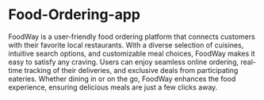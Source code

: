 # Food-Ordering-app
FoodWay is a user-friendly food ordering platform that connects customers with their favorite local restaurants. With a diverse selection of cuisines, intuitive search options, and customizable meal choices, FoodWay makes it easy to satisfy any craving. Users can enjoy seamless online ordering, real-time tracking of their deliveries, and exclusive deals from participating eateries. Whether dining in or on the go, FoodWay enhances the food experience, ensuring delicious meals are just a few clicks away.
